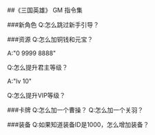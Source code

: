 ##《三国英雄》 GM 指令集

###新角色
Q:怎么跳过新手引导？

###资源
Q:怎么加铜钱和元宝？

A:"0 9999 8888"

Q:怎么提升君主等级？

A:"lv 10"

Q:怎么提升VIP等级？

###卡牌
Q:怎么加一个曹操？
Q:怎么加一个关羽？

###装备
Q:如果知道装备ID是1000，怎么增加装备？
